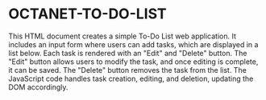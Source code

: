 # OCTANET-TO-DO-LIST
This HTML document creates a simple To-Do List web application. It includes an input form where users can add tasks, which are displayed in a list below. Each task is rendered with an "Edit" and "Delete" button. The "Edit" button allows users to modify the task, and once editing is complete, it can be saved. The "Delete" button removes the task from the list. The JavaScript code handles task creation, editing, and deletion, updating the DOM accordingly.
